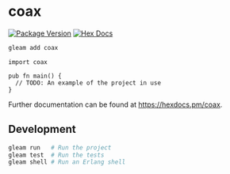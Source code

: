 # coax

[![Package Version](https://img.shields.io/hexpm/v/coax)](https://hex.pm/packages/coax)
[![Hex Docs](https://img.shields.io/badge/hex-docs-ffaff3)](https://hexdocs.pm/coax/)

```sh
gleam add coax
```
```gleam
import coax

pub fn main() {
  // TODO: An example of the project in use
}
```

Further documentation can be found at <https://hexdocs.pm/coax>.

## Development

```sh
gleam run   # Run the project
gleam test  # Run the tests
gleam shell # Run an Erlang shell
```
